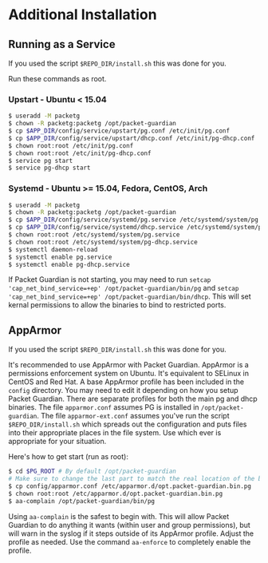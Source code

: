 # Additional Installation

## Running as a Service

If you used the script `$REPO_DIR/install.sh` this was done for you.

Run these commands as root.

### Upstart - Ubuntu < 15.04

```bash
$ useradd -M packetg
$ chown -R packetg:packetg /opt/packet-guardian
$ cp $APP_DIR/config/service/upstart/pg.conf /etc/init/pg.conf
$ cp $APP_DIR/config/service/upstart/dhcp.conf /etc/init/pg-dhcp.conf
$ chown root:root /etc/init/pg.conf
$ chown root:root /etc/init/pg-dhcp.conf
$ service pg start
$ service pg-dhcp start
```

### Systemd - Ubuntu >= 15.04, Fedora, CentOS, Arch

```bash
$ useradd -M packetg
$ chown -R packetg:packetg /opt/packet-guardian
$ cp $APP_DIR/config/service/systemd/pg.service /etc/systemd/system/pg.service
$ cp $APP_DIR/config/service/systemd/dhcp.service /etc/systemd/system/pg-dhcp.service
$ chown root:root /etc/systemd/system/pg.service
$ chown root:root /etc/systemd/system/pg-dhcp.service
$ systemctl daemon-reload
$ systemctl enable pg.service
$ systemctl enable pg-dhcp.service
```

If Packet Guardian is not starting, you may need to run `setcap 'cap_net_bind_service=+ep' /opt/packet-guardian/bin/pg` and `setcap 'cap_net_bind_service=+ep' /opt/packet-guardian/bin/dhcp`. This will set kernal permissions to allow the binaries to bind to restricted ports.

## AppArmor

If you used the script `$REPO_DIR/install.sh` this was done for you.

It's recommended to use AppArmor with Packet Guardian. AppArmor is a permissions enforcement system on Ubuntu. It's equivalent to SELinux in CentOS and Red Hat. A base AppArmor profile has been included in the `config` directory. You may need to edit it depending on how you setup Packet Guardian. There are separate profiles for both the main pg and dhcp binaries. The file `apparmor.conf` assumes PG is installed in `/opt/packet-guardian`. The file `apparmor-ext.conf` assumes you've run the script `$REPO_DIR/install.sh` which spreads out the configuration and puts files into their appropriate places in the file system. Use which ever is appropriate for your situation.

Here's how to get start (run as root):

```bash
$ cd $PG_ROOT # By default /opt/packet-guardian
# Make sure to change the last part to match the real location of the binary
$ cp config/apparmor.conf /etc/apparmor.d/opt.packet-guardian.bin.pg
$ chown root:root /etc/apparmor.d/opt.packet-guardian.bin.pg
$ aa-complain /opt/packet-guardian/bin/pg
```

Using `aa-complain` is the safest to begin with. This will allow Packet Guardian to do anything it wants (within user and group permissions), but will warn in the syslog if it steps outside of its AppArmor profile. Adjust the profile as needed. Use the command `aa-enforce` to completely enable the profile.
